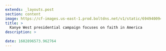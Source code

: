 ```yaml
--- 
extends: _layouts.post 
section: content 
image: https://cf-images.us-east-1.prod.boltdns.net/v1/static/694940094001/920bce78-f276-45c1-83d7-4dd8772788af/09319545-6c99-46a6-a3d4-1a7abba7d57b/1280x720/match/image.jpg 
title: > 
  Kanye West presidential campaign focuses on faith in America 
description: > 
   
date: 1602896573.962764 
--- 
```

